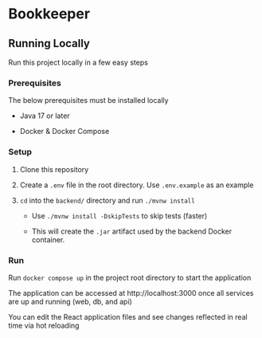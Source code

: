 # Bookkeeper

## Running Locally

Run this project locally in a few easy steps

### Prerequisites

The below prerequisites must be installed locally

* Java 17 or later

* Docker & Docker Compose

### Setup

1. Clone this repository

2. Create a `.env` file in the root directory. Use `.env.example` as an example

3. `cd` into the `backend/` directory and run `./mvnw install`
    
    * Use `./mvnw install -DskipTests` to skip tests (faster)

    * This will create the `.jar` artifact used by the backend Docker container.

### Run

Run `docker compose up` in the project root directory to start the application

The application can be accessed at http://localhost:3000 once all services are up and running (web, db, and api)

You can edit the React application files and see changes reflected in real time via hot reloading
